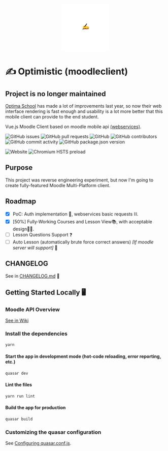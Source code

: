 <p align="center"><img src="icon.png" width="150px" height="150px" /></p>

# ✍️ Optimistic (moodleclient)

## Project is no longer maintained
[Optima School](https://optima.school) has made a lot of improvements last year, so now their web interface rendering is fast enough and usability is a lot more better that this mobile client can provide to the end student.

Vue.js Moodle Client based on moodle mobile api [(webservices)](https://docs.moodle.org/dev/Web_service_API_functions).

![GitHub issues](https://img.shields.io/github/issues/0x77dev/optimistic) ![GitHub pull requests](https://img.shields.io/github/issues-pr/0x77dev/optimistic) ![GitHub](https://img.shields.io/github/license/0x77dev/optimistic) ![GitHub contributors](https://img.shields.io/github/contributors/0x77dev/optimistic) ![GitHub commit activity](https://img.shields.io/github/commit-activity/m/0x77dev/optimistic) ![GitHub package.json version](https://img.shields.io/github/package-json/v/0x77dev/optimistic)

![Website](https://img.shields.io/website?down_color=lightgrey&down_message=offline&up_color=blue&up_message=up&url=https%3A%2F%2Foptimistic.0x77.page) ![Chromium HSTS preload](https://img.shields.io/hsts/preload/optimistic.0x77.page)

## Purpose
This project was reverse engineering experiment, but now I'm going to create fully-featured Moodle Multi-Platform client.

## Roadmap

- [x] PoC: Auth implementation 🔐, webservices basic requests ⛓.
- [x] [50%] Fully-Working Courses and Lesson View📚, with acceptable design👨‍💻.
- [ ] Lesson Questions Support ❓
- [ ] Auto Lesson (automatically brute force correct answers) _[If moodle server will support]_ 🤖

## CHANGELOG
See in [CHANGELOG.md](CHANGELOG.md) 📓

## Getting Started Locally 🖥

### Moodle API Overview
[See in Wiki](https://github.com/0x77dev/optimistic/wiki/Moodle-API-Overview)

### Install the dependencies
```bash
yarn
```

#### Start the app in development mode (hot-code reloading, error reporting, etc.)
```bash
quasar dev
```

#### Lint the files
```bash
yarn run lint
```

#### Build the app for production
```bash
quasar build
```

### Customizing the quasar configuration
See [Configuring quasar.conf.js](https://quasar.dev/quasar-cli/quasar-conf-js).
